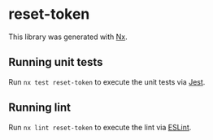 # reset-token

This library was generated with [Nx](https://nx.dev).

## Running unit tests

Run `nx test reset-token` to execute the unit tests via [Jest](https://jestjs.io).

## Running lint

Run `nx lint reset-token` to execute the lint via [ESLint](https://eslint.org/).
